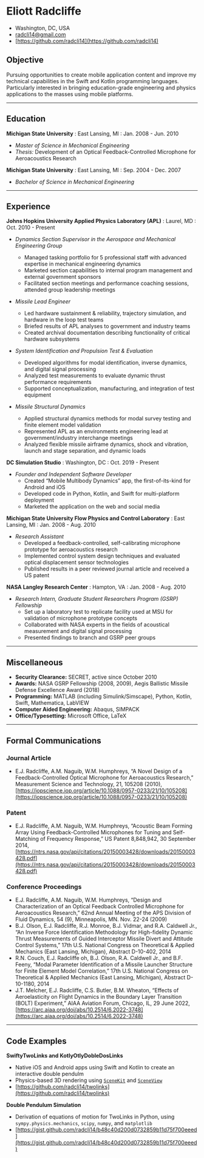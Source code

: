 # Eliott Radcliffe

 * Washington, DC, USA
 * [radcli14@gmail.com](mailto:radcli14@gmail.com)
 * [https://github.com/radcli14](https://github.com/radcli14)


## Objective

Pursuing opportunities to create mobile application content and improve my technical capabilities in the Swift and Kotlin programming languages. Particularly interested in bringing education-grade engineering and physics applications to the masses using mobile platforms.


________________________________________________________________________

## Education

__Michigan State University__ : East Lansing, MI : Jan. 2008 - Jun. 2010

 * _Master of Science in Mechanical Engineering_ 
 * _Thesis:_ Development of an Optical Feedback-Controlled Microphone for Aeroacoustics Research


__Michigan State University__ : East Lansing, MI : Sep. 2004 - Dec. 2007

 * _Bachelor of Science in Mechanical Engineering_ 
      

________________________________________________________________________

## Experience

__Johns Hopkins University Applied Physics Laboratory (APL)__ : Laurel, MD : Oct. 2010 - Present
 
 * _Dynamics Section Supervisor in the Aerospace and Mechanical Engineering Group_
   - Managed tasking portfolio for 5 professional staff with advanced expertise in mechanical engineering dynamics  
   - Marketed section capabilities to internal program management and external government sponsors
   - Facilitated section meetings and performance coaching sessions, attended group leadership meetings          
 
 * _Missile Lead Engineer_
   - Led hardware sustainment & reliability, trajectory simulation, and hardware in the loop test teams
   - Briefed results of APL analyses to government and industry teams
   - Created archival documentation describing functionality of critical hardware subsystems   
 
 * _System Identification and Propulsion Test & Evaluation_
   - Developed algorithms for modal identification, inverse dynamics, and digital signal processing
   - Analyzed test measurements to evaluate dynamic thrust performance requirements
   - Supported conceptualization, manufacturing, and integration of test equipment
 
 * _Missile Structural Dynamics_
   - Applied structural dynamics methods for modal survey testing and finite element model validation
   - Represented APL as an environments engineering lead at government/industry interchange meetings
   - Analyzed flexible missile airframe dynamics, shock and vibration, launch and stage separation, and dynamic loads


__DC Simulation Studio__ : Washington, DC : Oct. 2019 - Present

 * _Founder and Independent Software Developer_
   - Created “Mobile Multibody Dynamics” app, the first-of-its-kind for Android and iOS
   - Developed code in Python, Kotlin, and Swift for multi-platform deployment
   - Marketed the application on the web and social media


__Michigan State University Flow Physics and Control Laboratory__ : East Lansing, MI : Jan. 2008 - Aug. 2010

 * _Research Assistant_
   - Developed a feedback-controlled, self-calibrating microphone prototype for aeroacoustics research
   - Implemented control system design techniques and evaluated optical displacement sensor technologies
   - Published results in a peer reviewed journal article and received a US patent


__NASA Langley Research Center__ :  Hampton, VA : Jan. 2008 - Aug. 2010

 * _Research Intern, Graduate Student Researchers Program (GSRP) Fellowship_
   - Set up a laboratory test to replicate facility used at MSU for validation of microphone prototype concepts
   - Collaborated with NASA experts in the fields of acoustical measurement and digital signal processing
   - Presented findings to branch and GSRP peer groups


________________________________________________________________________

## Miscellaneous

 * __Security Clearance:__ SECRET, active since October 2010
 * __Awards:__ NASA GSRP Fellowship (2008, 2009), Aegis Ballistic Missile Defense Excellence Award (2018)
 * __Programming:__ MATLAB (including Simulink/Simscape), Python, Kotlin, Swift, Mathematica, LabVIEW
 * __Computer Aided Engineering:__ Abaqus, SIMPACK
 * __Office/Typesetting:__ Microsoft Office, LaTeX


________________________________________________________________________

## Formal Communications

### Journal Article

 * E.J. Radcliffe, A.M. Naguib, W.M. Humphreys, “A Novel Design of a Feedback-Controlled Optical Microphone for Aeroacoustics Research,” Measurement Science and Technology, 21, 105208 (2010), 
[https://iopscience.iop.org/article/10.1088/0957-0233/21/10/105208](https://iopscience.iop.org/article/10.1088/0957-0233/21/10/105208)


### Patent

 * E.J. Radcliffe, A.M. Naguib, W.M. Humphreys, “Acoustic Beam Forming Array Using Feedback-Controlled Microphones for Tuning and Self-Matching of Frequency Response,” US Patent 8,848,942, 30 September 2014,
[https://ntrs.nasa.gov/api/citations/20150003428/downloads/20150003428.pdf](https://ntrs.nasa.gov/api/citations/20150003428/downloads/20150003428.pdf)


### Conference Proceedings

 * E.J. Radcliffe, A.M. Naguib, W.M. Humphreys, “Design and Characterization of an Optical Feedback Controlled Microphone for Aeroacoustics Research,” 62nd Annual Meeting of the APS Division of Fluid Dynamics, 54 (9), Minneapolis, MN. Nov. 22-24 (2009)
 * B.J. Olson, E.J. Radcliffe, R.J. Monroe, B.J. Vidmar, and R.A. Caldwell Jr., “An Inverse Force Identification Methodology for High-fidelity Dynamic Thrust Measurements of Guided Interceptor Missile Divert and Attitude Control Systems,” 17th U.S. National Congress on Theoretical & Applied Mechanics (East Lansing, Michigan), Abstract D-10-402, 2014
 * R.N. Couch, E.J. Radcliffe oh, B.J. Olson, R.A. Caldwell Jr., and B.F. Feeny, “Modal Parameter Identification of a Missile Launcher Structure for Finite Element Model Correlation,” 17th U.S. National Congress on Theoretical & Applied Mechanics (East Lansing, Michigan), Abstract D-10-1180, 2014
 * J.T. Melcher, E.J. Radcliffe, C.S. Butler, B.M. Wheaton, “Effects of Aeroelasticity on Flight Dynamics in the Boundary Layer Transition (BOLT) Experiment,” AIAA Aviation Forum, Chicago, IL, 29 June 2022, [https://arc.aiaa.org/doi/abs/10.2514/6.2022-3748](https://arc.aiaa.org/doi/abs/10.2514/6.2022-3748)


________________________________________________________________________

## Code Examples

__SwiftyTwoLinks and KotlyOtlyDobleDosLinks__

 * Native iOS and Android apps using Swift and Kotlin to create an interactive double pendulm
 * Physics-based 3D rendering using [`SceneKit`](https://developer.apple.com/documentation/scenekit/) and [`SceneView`](https://github.com/SceneView/sceneview-android)
 * [https://github.com/radcli14/twolinks](https://github.com/radcli14/twolinks)


__Double Pendulum Simulation__

 * Derivation of equations of motion for TwoLinks in Python, using `sympy.physics.mechanics`, `scipy`, `numpy`, and `matplotlib`
 * [https://gist.github.com/radcli14/b48c40d200d0732859b11d75f700eeed](https://gist.github.com/radcli14/b48c40d200d0732859b11d75f700eeed)
